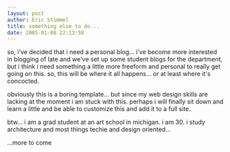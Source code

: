 ```yaml
---
layout: post
author: Eric Stimmel
title: something else to do...
date: 2005-01-08 22:13:58
---
```



so, i've decided that i need a personal blog... i've become more interested in blogging of late and we've set up some student blogs for the department, but i think i need something a little more freeform and personal to really get going on this. so, this will be where it all happens... or at least where it's concocted.

obviously this is a boring template... but since my web design skills are lacking at the moment i am stuck with this. perhaps i will finally sit down and learn a little and be able to customize this and add it to a full site.

btw... i am a grad student at an art school in michigan. i am 30. i study architecture and most things techie and design oriented...

...more to come

